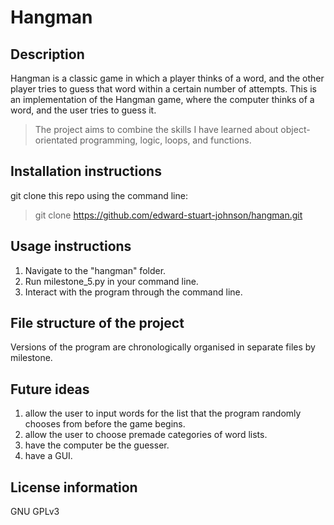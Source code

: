 # Hangman

   ## Description
   Hangman is a classic game in which a player thinks of a word, and the other player tries to guess that word within a certain number of attempts.
   This is an implementation of the Hangman game, where the computer thinks of a word, and the user tries to guess it. 
   
   > The project aims to combine the skills I have learned about object-orientated programming, logic, loops, and functions.

##    Installation instructions
git clone this repo using the command line:
>git clone https://github.com/edward-stuart-johnson/hangman.git

##    Usage instructions
1. Navigate to the "hangman" folder.
1. Run milestone_5.py in your command line.
1. Interact with the program through the command line.
   
##    File structure of the project
Versions of the program are chronologically organised in separate files by milestone.

##   Future ideas
1. allow the user to input words for the list that the program randomly chooses from before the game begins.
1. allow the user to choose premade categories of word lists.
1. have the computer be the guesser.
1. have a GUI.

##    License information
GNU GPLv3 
